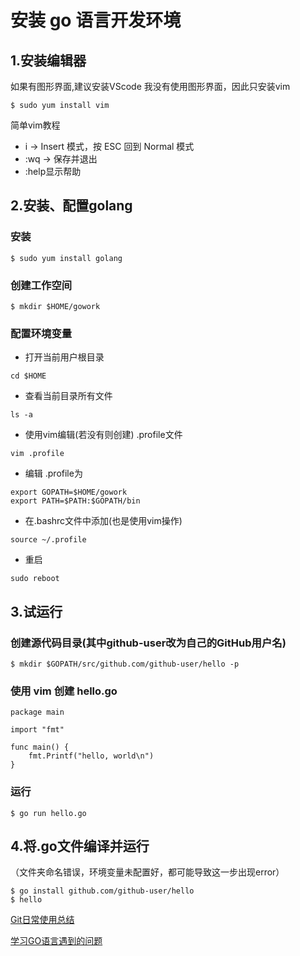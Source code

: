 # 安装 go 语言开发环境


## 1.安装编辑器
如果有图形界面,建议安装VScode
我没有使用图形界面，因此只安装vim

```$ sudo yum install vim```

简单vim教程

* i → Insert 模式，按 ESC 回到 Normal 模式
* :wq → 保存并退出
* :help显示帮助

## 2.安装、配置golang
### 安装

```$ sudo yum install golang```
### 创建工作空间

```$ mkdir $HOME/gowork```
### 配置环境变量
* 打开当前用户根目录

````cd $HOME ````
* 查看当前目录所有文件

````ls -a````
* 使用vim编辑(若没有则创建) .profile文件

````vim .profile````

* 编辑 .profile为

````
export GOPATH=$HOME/gowork
export PATH=$PATH:$GOPATH/bin
````

* 在.bashrc文件中添加(也是使用vim操作)

````source ~/.profile````

* 重启

````sudo reboot````



## 3.试运行
### 创建源代码目录(其中github-user改为自己的GitHub用户名)

````$ mkdir $GOPATH/src/github.com/github-user/hello -p````

### 使用 vim 创建 hello.go

````
package main

import "fmt"

func main() {
    fmt.Printf("hello, world\n")
}
````
### 运行
````$ go run hello.go````


## 4.将.go文件编译并运行

（文件夹命名错误，环境变量未配置好，都可能导致这一步出现error）

````
$ go install github.com/github-user/hello
$ hello
````




[Git日常使用总结](https://gitee.com/lianghwsysu/course_note_mad/blob/master/%E8%AF%BE%E7%A8%8B%E7%AC%94%E8%AE%B0/Git%E6%97%A5%E5%B8%B8%E4%BD%BF%E7%94%A8%E6%80%BB%E7%BB%93.md)

[学习GO语言遇到的问题](https://github.com/lianghw001/hello_go/blob/master/%E5%AD%A6%E4%B9%A0GO%E9%81%87%E5%88%B0%E7%9A%84%E9%97%AE%E9%A2%98.md)

